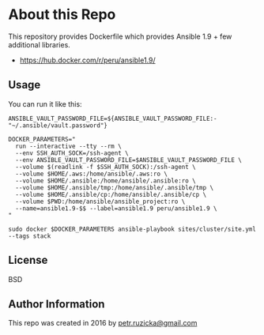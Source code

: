 # About this Repo

This repository provides Dockerfile which provides Ansible 1.9 + few additional libraries.
 * https://hub.docker.com/r/peru/ansible1.9/

## Usage

You can run it like this:

```
ANSIBLE_VAULT_PASSWORD_FILE=${ANSIBLE_VAULT_PASSWORD_FILE:-"~/.ansible/vault.password"}

DOCKER_PARAMETERS="
  run --interactive --tty --rm \
  --env SSH_AUTH_SOCK=/ssh-agent \
  --env ANSIBLE_VAULT_PASSWORD_FILE=$ANSIBLE_VAULT_PASSWORD_FILE \
  --volume $(readlink -f $SSH_AUTH_SOCK):/ssh-agent \
  --volume $HOME/.aws:/home/ansible/.aws:ro \
  --volume $HOME/.ansible:/home/ansible/.ansible:ro \
  --volume $HOME/.ansible/tmp:/home/ansible/.ansible/tmp \
  --volume $HOME/.ansible/cp:/home/ansible/.ansible/cp \
  --volume $PWD:/home/ansible/ansible_project:ro \
  --name=ansible1.9-$$ --label=ansible1.9 peru/ansible1.9 \
"

sudo docker $DOCKER_PARAMETERS ansible-playbook sites/cluster/site.yml --tags stack
```


## License

BSD


## Author Information

This repo was created in 2016 by <petr.ruzicka@gmail.com>
